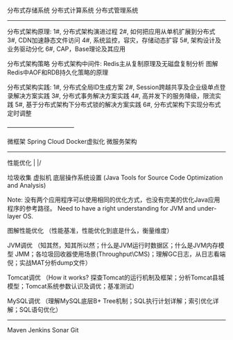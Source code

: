 分布式存储系统
分布式计算系统
分布式管理系统

__________

分布式架构原理:
1#, 分布式架构演进过程
2#, 如何把应用从单机扩展到分布式
3#, CDN加速静态文件访问
4#, 系统监控，容灾，存储动态扩容
5#, 架构设计及业务驱动分化
6#, CAP，Base理论及其应用

分布式架构策略
分布式架构中间件:
Redis主从复制原理及无磁盘复制分析
图解Redis中AOF和RDB持久化策略的原理

分布式架构实践:
1#, 分布式全局ID生成方案
2#, Session跨越共享及企业级单点登录解决方案实践
3#, 分布式事务解决方案实践
4#, 高并发下的服务降级，限流实践
5#, 基于分布式架构下分布式锁的解决方案实践
6#, 分布式架构下实现分布式定时调整


———————————

微框架
Spring Cloud
Docker虚拟化
微服务架构


___________


性能优化
|
|/

垃圾收集
虚拟机
底层操作系统设置
(Java Tools for Source Code Optimization and Analysis)

Note: 没有两个应用程序可以使用相同的优化方式，也没有完美的优化Java应用程序的参考路径。
Need to have a right understanding for JVM and under-layer OS.

图解性能优化
（性能基准，性能优化到底是什么，衡量维度）

JVM调优
（知其然，知其所以然；什么是JVM运行时数据区；什么是JVM内存模型 JMM；各垃圾回收器使用场景(Throughput\CMS)；理解GC日志，从日志看端倪；实战MAT分析dump文件）

Tomcat调优
（How it works? 探查Tomcat的运行机制及框架；分析Tomcat县城模型；Tomcat系统参数认识及调优；基准测试）

MySQL调优
（理解MySQL底层B+ Tree机制；SQL执行计划详解；索引优化详解；SQL语句优化）


__________

Maven
Jenkins
Sonar
Git